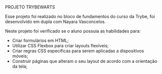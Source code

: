 PROJETO TRYBEWARTS

Esse projeto foi realizado no bloco de fundamentos do curso da Trybe, foi desenvolvido em dupla com Nayara Vasconcelos.

Neste projeto foi verificado se o aluno possuia as habilidades para:

- Criar formulários em HTML;
- Utilizar CSS Flexbox para criar layouts flexíveis;
- Criar regras CSS específicas para serem aplicadas a dispositivos móveis;
- Construir páginas que alteram o seu layout de acordo com a orientação da tela;
